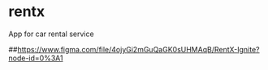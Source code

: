 # rentx
App for car rental service 

##https://www.figma.com/file/4ojyGi2mGuQaGK0sUHMAqB/RentX-Ignite?node-id=0%3A1
